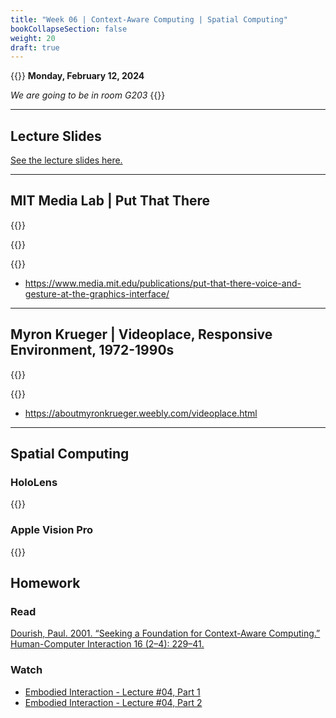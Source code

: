 ```yaml
---
title: "Week 06 | Context-Aware Computing | Spatial Computing"
bookCollapseSection: false
weight: 20
draft: true
---
```


{{<hint info>}}
**Monday, February 12, 2024**

*We are going to be in room G203*
{{</hint>}}

---

## Lecture Slides

[See the lecture slides here.](https://miro.com/app/board/uXjVNuPCLRs=/)

---

## MIT Media Lab | Put That There

{{<youtube RyBEUyEtxQo>}}

{{<youtube sC5Zg0fU2e8>}}

{{<youtube CbIn8p4_4CQ>}}

- https://www.media.mit.edu/publications/put-that-there-voice-and-gesture-at-the-graphics-interface/

---

## Myron Krueger | Videoplace, Responsive Environment, 1972-1990s

{{<youtube dmmxVA5xhuo>}}

{{<youtube d4DUIeXSEpk>}}

- https://aboutmyronkrueger.weebly.com/videoplace.html

---

## Spatial Computing

### HoloLens

{{<youtube me8AzTCiabI>}}

### Apple Vision Pro

{{<youtube Vb0dG-2huJE>}}

## Homework

### Read

[Dourish, Paul. 2001. “Seeking a Foundation for Context-Aware Computing.” Human-Computer Interaction 16 (2–4): 229–41.](https://primo.aalto.fi/permalink/358AALTO_INST/cis3s6/cdi_openaire_primary_doi_80527708dd595e384eaa79f51ed0040d)

### Watch

- [Embodied Interaction - Lecture #04, Part 1](https://www.youtube.com/watch?v=DPUZ-Uk0sf4)
- [Embodied Interaction - Lecture #04, Part 2](https://www.youtube.com/watch?v=xWXHn4jUfGg)